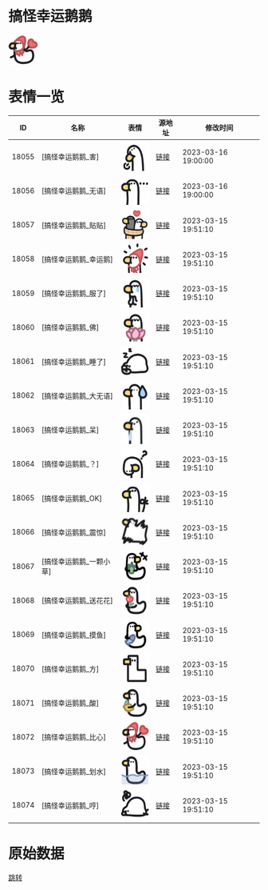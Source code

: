 # 搞怪幸运鹅鹅

<img src="./cover.png" height="60" alt="cover" />

# 表情一览

|ID|名称|表情|源地址|修改时间|
|----|----|----|----|----|
|18055|[搞怪幸运鹅鹅_害]|<img src="./pic/018055_%5B搞怪幸运鹅鹅_害%5D.png" height="60" alt="害"/>|[链接](https://i0.hdslb.com/bfs/garb/25405a815ba6a72c5a34222f7369bc620a2d9139.png)|2023-03-16 19:00:00|
|18056|[搞怪幸运鹅鹅_无语]|<img src="./pic/018056_%5B搞怪幸运鹅鹅_无语%5D.png" height="60" alt="无语"/>|[链接](https://i0.hdslb.com/bfs/garb/9b6a22df180106a96f9f87b39aed49547a555026.png)|2023-03-16 19:00:00|
|18057|[搞怪幸运鹅鹅_贴贴]|<img src="./pic/018057_%5B搞怪幸运鹅鹅_贴贴%5D.png" height="60" alt="贴贴"/>|[链接](https://i0.hdslb.com/bfs/garb/179ee1fbc64c9c4f08fe667b18d8dd8677bcb291.png)|2023-03-15 19:51:10|
|18058|[搞怪幸运鹅鹅_幸运鹅]|<img src="./pic/018058_%5B搞怪幸运鹅鹅_幸运鹅%5D.png" height="60" alt="幸运鹅"/>|[链接](https://i0.hdslb.com/bfs/garb/865020c424289529c65d6ba0b1d7697daab8fa2f.png)|2023-03-15 19:51:10|
|18059|[搞怪幸运鹅鹅_服了]|<img src="./pic/018059_%5B搞怪幸运鹅鹅_服了%5D.png" height="60" alt="服了"/>|[链接](https://i0.hdslb.com/bfs/garb/f1ad35345acfca31e2437b713af6e3b75d1408e7.png)|2023-03-15 19:51:10|
|18060|[搞怪幸运鹅鹅_佛]|<img src="./pic/018060_%5B搞怪幸运鹅鹅_佛%5D.png" height="60" alt="佛"/>|[链接](https://i0.hdslb.com/bfs/garb/8f924fe76e4722e7e48a8ab9ce193c85476ed648.png)|2023-03-15 19:51:10|
|18061|[搞怪幸运鹅鹅_睡了]|<img src="./pic/018061_%5B搞怪幸运鹅鹅_睡了%5D.png" height="60" alt="睡了"/>|[链接](https://i0.hdslb.com/bfs/garb/f45cc0907d98460b32a471e5243cf4dcb628eb75.png)|2023-03-15 19:51:10|
|18062|[搞怪幸运鹅鹅_大无语]|<img src="./pic/018062_%5B搞怪幸运鹅鹅_大无语%5D.png" height="60" alt="大无语"/>|[链接](https://i0.hdslb.com/bfs/garb/7b1cee67d8ebaafa5c554ba88eecd1bcecbc8e74.png)|2023-03-15 19:51:10|
|18063|[搞怪幸运鹅鹅_呆]|<img src="./pic/018063_%5B搞怪幸运鹅鹅_呆%5D.png" height="60" alt="呆"/>|[链接](https://i0.hdslb.com/bfs/garb/ecf1455ce35f9b0a3b6f963e2a9bbd07c27ccd62.png)|2023-03-15 19:51:10|
|18064|[搞怪幸运鹅鹅_？]|<img src="./pic/018064_%5B搞怪幸运鹅鹅_？%5D.png" height="60" alt="？"/>|[链接](https://i0.hdslb.com/bfs/garb/72ee00215224433dcdff034a6b92ee13a8901188.png)|2023-03-15 19:51:10|
|18065|[搞怪幸运鹅鹅_OK]|<img src="./pic/018065_%5B搞怪幸运鹅鹅_OK%5D.png" height="60" alt="OK"/>|[链接](https://i0.hdslb.com/bfs/garb/8889361c888c7fdd3867155578c34aa19daf7a61.png)|2023-03-15 19:51:10|
|18066|[搞怪幸运鹅鹅_震惊]|<img src="./pic/018066_%5B搞怪幸运鹅鹅_震惊%5D.png" height="60" alt="震惊"/>|[链接](https://i0.hdslb.com/bfs/garb/2c2851e13537f890a33020ca486d5934f250ab14.png)|2023-03-15 19:51:10|
|18067|[搞怪幸运鹅鹅_一颗小草]|<img src="./pic/018067_%5B搞怪幸运鹅鹅_一颗小草%5D.png" height="60" alt="一颗小草"/>|[链接](https://i0.hdslb.com/bfs/garb/d2160dedfe54f2441639ce10426b8e320c566bc4.png)|2023-03-15 19:51:10|
|18068|[搞怪幸运鹅鹅_送花花]|<img src="./pic/018068_%5B搞怪幸运鹅鹅_送花花%5D.png" height="60" alt="送花花"/>|[链接](https://i0.hdslb.com/bfs/garb/fe933d193c32768869123b4d86abc4e8c30869e4.png)|2023-03-15 19:51:10|
|18069|[搞怪幸运鹅鹅_摸鱼]|<img src="./pic/018069_%5B搞怪幸运鹅鹅_摸鱼%5D.png" height="60" alt="摸鱼"/>|[链接](https://i0.hdslb.com/bfs/garb/432726a51ce3cf61f556b59cbefd2a4b5f96e81a.png)|2023-03-15 19:51:10|
|18070|[搞怪幸运鹅鹅_方]|<img src="./pic/018070_%5B搞怪幸运鹅鹅_方%5D.png" height="60" alt="方"/>|[链接](https://i0.hdslb.com/bfs/garb/b54668e9e97f2116c873bc2a77d7b8439ea73fdd.png)|2023-03-15 19:51:10|
|18071|[搞怪幸运鹅鹅_酸]|<img src="./pic/018071_%5B搞怪幸运鹅鹅_酸%5D.png" height="60" alt="酸"/>|[链接](https://i0.hdslb.com/bfs/garb/7239bd7799364b0052085370c386dc1242ee0fb8.png)|2023-03-15 19:51:10|
|18072|[搞怪幸运鹅鹅_比心]|<img src="./pic/018072_%5B搞怪幸运鹅鹅_比心%5D.png" height="60" alt="比心"/>|[链接](https://i0.hdslb.com/bfs/garb/8bc3834cbcfde25655ac212ab243cc672e24c45f.png)|2023-03-15 19:51:10|
|18073|[搞怪幸运鹅鹅_划水]|<img src="./pic/018073_%5B搞怪幸运鹅鹅_划水%5D.png" height="60" alt="划水"/>|[链接](https://i0.hdslb.com/bfs/garb/a2c7af0eca85b9c98c42eb082810b8970b8d6e08.png)|2023-03-15 19:51:10|
|18074|[搞怪幸运鹅鹅_哼]|<img src="./pic/018074_%5B搞怪幸运鹅鹅_哼%5D.png" height="60" alt="哼"/>|[链接](https://i0.hdslb.com/bfs/garb/e041b27973fcd6c6fbbff8790f8ae68aedabb124.png)|2023-03-15 19:51:10|

# 原始数据

[跳转](./raw.json)

